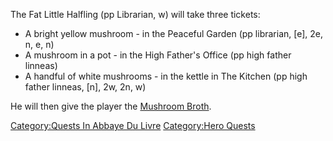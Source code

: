 The Fat Little Halfling (pp Librarian, w) will take three tickets:

-   A bright yellow mushroom - in the Peaceful Garden (pp librarian,
    \[e\], 2e, n, e, n)
-   A mushroom in a pot - in the High Father's Office (pp high father
    linneas)
-   A handful of white mushrooms - in the kettle in The Kitchen (pp high
    father linneas, \[n\], 2w, 2n, w)

He will then give the player the [Mushroom
Broth](Mushroom_Broth "wikilink").

[Category:Quests In Abbaye Du
Livre](Category:Quests_In_Abbaye_Du_Livre "wikilink") [Category:Hero
Quests](Category:Hero_Quests "wikilink")
